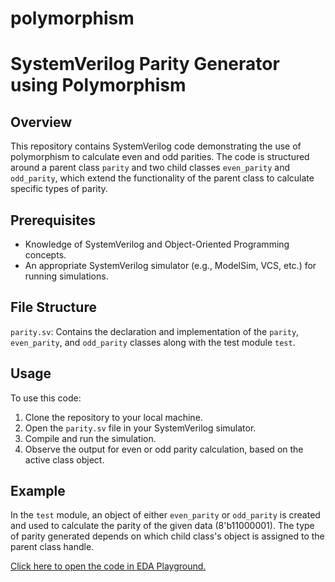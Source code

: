 # polymorphism
<!DOCTYPE html>
<html>
<head>
    
</head>
<body>

<h1>SystemVerilog Parity Generator using Polymorphism</h1>

<h2>Overview</h2>
<p>This repository contains SystemVerilog code demonstrating the use of polymorphism to calculate even and odd parities. The code is structured around a parent class <code>parity</code> and two child classes <code>even_parity</code> and <code>odd_parity</code>, which extend the functionality of the parent class to calculate specific types of parity.</p>

<h2>Prerequisites</h2>
<ul>
    <li>Knowledge of SystemVerilog and Object-Oriented Programming concepts.</li>
    <li>An appropriate SystemVerilog simulator (e.g., ModelSim, VCS, etc.) for running simulations.</li>
</ul>

<h2>File Structure</h2>
<p><code>parity.sv</code>: Contains the declaration and implementation of the <code>parity</code>, <code>even_parity</code>, and <code>odd_parity</code> classes along with the test module <code>test</code>.</p>

<h2>Usage</h2>
<p>To use this code:</p>
<ol>
    <li>Clone the repository to your local machine.</li>
    <li>Open the <code>parity.sv</code> file in your SystemVerilog simulator.</li>
    <li>Compile and run the simulation.</li>
    <li>Observe the output for even or odd parity calculation, based on the active class object.</li>
</ol>

<h2>Example</h2>
<p>In the <code>test</code> module, an object of either <code>even_parity</code> or <code>odd_parity</code> is created and used to calculate the parity of the given data (8'b11000001). The type of parity generated depends on which child class's object is assigned to the parent class handle.</p>

<a href = "https://edaplayground.com/x/DtHd">Click here to open the code in EDA Playground.</a>
</body>
</html>
